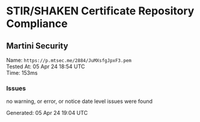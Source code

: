 # STIR/SHAKEN Certificate Repository Compliance

## Martini Security

Name: `https://p.mtsec.me/2884/JuMXsfgJpxF3.pem`\
Tested At: 05 Apr 24 18:54 UTC\
Time: 153ms

### Issues

no warning, or error, or notice date level issues were found

Generated: 05 Apr 24 19:04 UTC